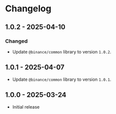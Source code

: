 # Changelog

## 1.0.2 - 2025-04-10

### Changed

- Update `@binance/common` library to version `1.0.2`.

## 1.0.1 - 2025-04-07

- Update `@binance/common` library to version `1.0.1`.

## 1.0.0 - 2025-03-24

- Initial release
